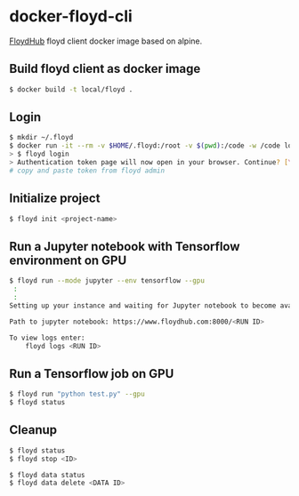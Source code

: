 # docker-floyd-cli

[FloydHub](https://www.floydhub.com) floyd client docker image based on alpine.

## Build floyd client as docker image
```sh
$ docker build -t local/floyd .
```

## Login
```sh
$ mkdir ~/.floyd
$ docker run -it --rm -v $HOME/.floyd:/root -v $(pwd):/code -w /code local/floyd sh
> $ floyd login
> Authentication token page will now open in your browser. Continue? [Y/n]: Y
# copy and paste token from floyd admin 

```

## Initialize project
```sh
$ floyd init <project-name>
```

## Run a Jupyter notebook with Tensorflow environment on GPU
```sh
$ floyd run --mode jupyter --env tensorflow --gpu
 :
 :
Setting up your instance and waiting for Jupyter notebook to become available ......................

Path to jupyter notebook: https://www.floydhub.com:8000/<RUN ID>

To view logs enter:
    floyd logs <RUN ID>

```

## Run a Tensorflow job on GPU
```sh
$ floyd run "python test.py" --gpu
$ floyd status
``` 

## Cleanup
```sh
$ floyd status 
$ floyd stop <ID>

$ floyd data status
$ floyd data delete <DATA ID>
```

